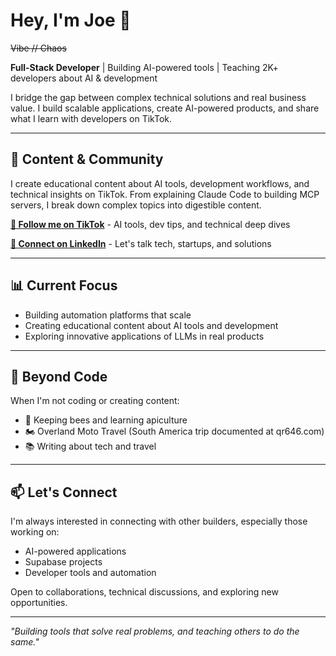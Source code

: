 # Hey, I'm Joe 👋

~~Vibe // Chaos~~

**Full-Stack Developer** | Building AI-powered tools | Teaching 2K+ developers about AI & development

I bridge the gap between complex technical solutions and real business value. I build scalable applications, create AI-powered products, and share what I learn with developers on TikTok.

---

## 🎥 Content & Community

I create educational content about AI tools, development workflows, and technical insights on TikTok. From explaining Claude Code to building MCP servers, I break down complex topics into digestible content.

**[📱 Follow me on TikTok](https://www.tiktok.com/@joetustin_)** - AI tools, dev tips, and technical deep dives

**[💼 Connect on LinkedIn](https://www.linkedin.com/in/joetustin/)** - Let's talk tech, startups, and solutions

---

## 📊 Current Focus

- Building automation platforms that scale
- Creating educational content about AI tools and development
- Exploring innovative applications of LLMs in real products

---

## 🌱 Beyond Code

When I'm not coding or creating content:
- 🐝 Keeping bees and learning apiculture
- 🏍️ Overland Moto Travel (South America trip documented at qr646.com)
- 📚 Writing about tech and travel

---

## 📫 Let's Connect

I'm always interested in connecting with other builders, especially those working on:
- AI-powered applications
- Supabase projects
- Developer tools and automation

Open to collaborations, technical discussions, and exploring new opportunities.

---

*"Building tools that solve real problems, and teaching others to do the same."*
<!--
**drbarq/drbarq** is a ✨ _special_ ✨ repository because its `README.md` (this file) appears on your GitHub profile.

Here are some ideas to get you started:

- 🔭 I’m currently working on ...
- 🌱 I’m currently learning ...
- 👯 I’m looking to collaborate on ...
- 🤔 I’m looking for help with ...
- 💬 Ask me about ...
- 📫 How to reach me: ...
- 😄 Pronouns: ...
- ⚡ Fun fact: ...
-->

